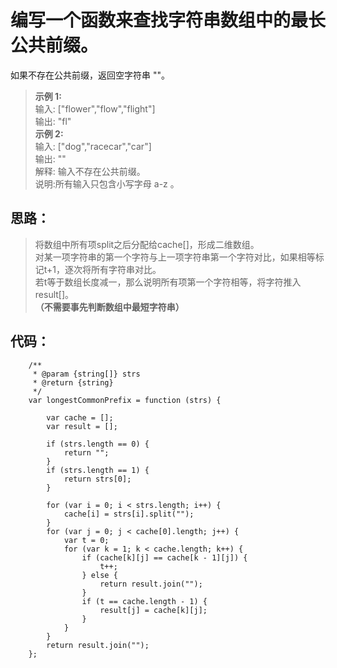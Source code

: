 # 编写一个函数来查找字符串数组中的最长公共前缀。 
如果不存在公共前缀，返回空字符串 ""。
>**示例 1:**  
输入: ["flower","flow","flight"]  
输出: "fl"  
**示例 2:**  
输入: ["dog","racecar","car"]  
输出: ""  
解释: 输入不存在公共前缀。  
说明:所有输入只包含小写字母 a-z 。
## 思路：
>将数组中所有项split之后分配给cache[]，形成二维数组。  
对某一项字符串的第一个字符与上一项字符串第一个字符对比，如果相等标记t+1，逐次将所有字符串对比。  
若t等于数组长度减一，那么说明所有项第一个字符相等，将字符推入result[]。  
**（不需要事先判断数组中最短字符串）**
## 代码：

        /**
         * @param {string[]} strs
         * @return {string}
         */
        var longestCommonPrefix = function (strs) {

            var cache = [];
            var result = [];

            if (strs.length == 0) {
                return "";
            }
            if (strs.length == 1) {
                return strs[0];
            }

            for (var i = 0; i < strs.length; i++) {
                cache[i] = strs[i].split("");
            }
            for (var j = 0; j < cache[0].length; j++) {
                var t = 0;
                for (var k = 1; k < cache.length; k++) {
                    if (cache[k][j] == cache[k - 1][j]) {
                        t++;
                    } else {
                        return result.join("");
                    }
                    if (t == cache.length - 1) {
                        result[j] = cache[k][j];
                    }
                }
            }
            return result.join("");
        };
